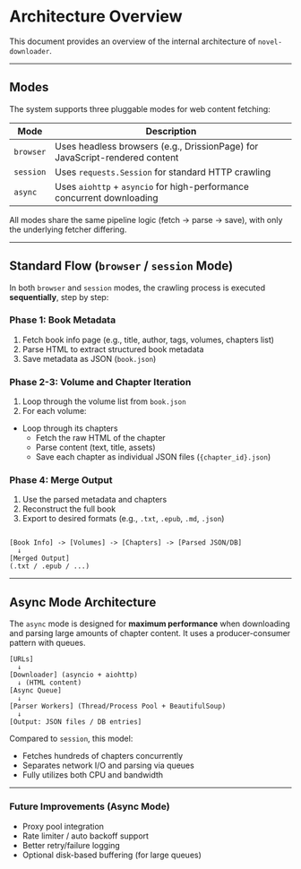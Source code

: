 # Architecture Overview

This document provides an overview of the internal architecture of `novel-downloader`.

---

## Modes

The system supports three pluggable modes for web content fetching:

| Mode      | Description                                                                 |
|-----------|-----------------------------------------------------------------------------|
| `browser` | Uses headless browsers (e.g., DrissionPage) for JavaScript-rendered content |
| `session` | Uses `requests.Session` for standard HTTP crawling                          |
| `async`   | Uses `aiohttp` + `asyncio` for high-performance concurrent downloading      |

All modes share the same pipeline logic (fetch -> parse -> save), with only the underlying fetcher differing.

---

## Standard Flow (`browser` / `session` Mode)

In both `browser` and `session` modes, the crawling process is executed **sequentially**, step by step:

### Phase 1: Book Metadata

1. Fetch book info page (e.g., title, author, tags, volumes, chapters list)
2. Parse HTML to extract structured book metadata
3. Save metadata as JSON (`book.json`)

### Phase 2-3: Volume and Chapter Iteration

1. Loop through the volume list from `book.json`
2. For each volume:
  - Loop through its chapters
    - Fetch the raw HTML of the chapter
    - Parse content (text, title, assets)
    - Save each chapter as individual JSON files (`{chapter_id}.json`)

### Phase 4: Merge Output

1. Use the parsed metadata and chapters
2. Reconstruct the full book
3. Export to desired formats (e.g., `.txt`, `.epub`, `.md`, `.json`)

```

[Book Info] -> [Volumes] -> [Chapters] -> [Parsed JSON/DB]
  ↓
[Merged Output]
(.txt / .epub / ...)

```

---

## Async Mode Architecture

The `async` mode is designed for **maximum performance** when downloading and parsing large amounts of chapter content. It uses a producer-consumer pattern with queues.

```
[URLs]
  ↓
[Downloader] (asyncio + aiohttp)
  ↓ (HTML content)
[Async Queue]
  ↓
[Parser Workers] (Thread/Process Pool + BeautifulSoup)
  ↓
[Output: JSON files / DB entries]
```

Compared to `session`, this model:
- Fetches hundreds of chapters concurrently
- Separates network I/O and parsing via queues
- Fully utilizes both CPU and bandwidth

---

### Future Improvements (Async Mode)

- Proxy pool integration
- Rate limiter / auto backoff support
- Better retry/failure logging
- Optional disk-based buffering (for large queues)
